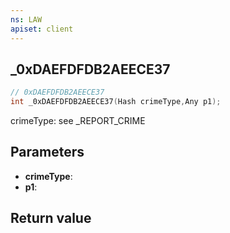 ```yaml
---
ns: LAW
apiset: client
---
```

## _0xDAEFDFDB2AEECE37

```c
// 0xDAEFDFDB2AEECE37
int _0xDAEFDFDB2AEECE37(Hash crimeType,Any p1);
```

crimeType: see _REPORT_CRIME

## Parameters
* **crimeType**:
* **p1**:

## Return value


